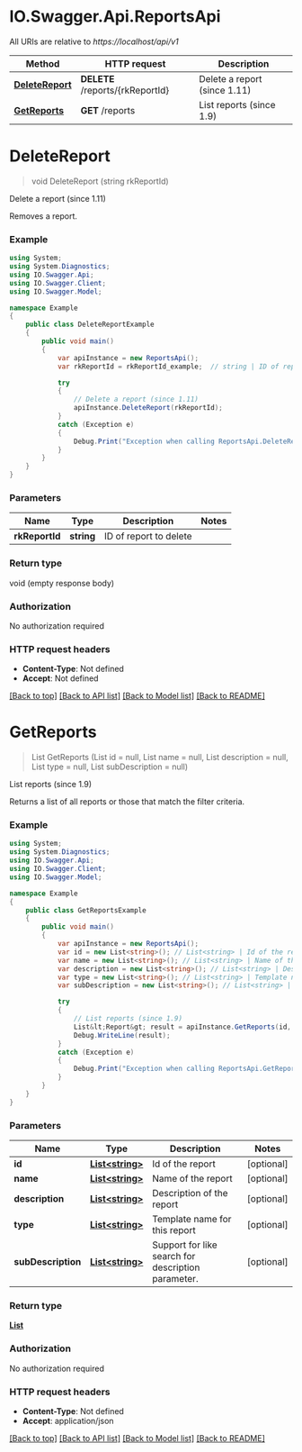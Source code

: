 # IO.Swagger.Api.ReportsApi

All URIs are relative to *https://localhost/api/v1*

Method | HTTP request | Description
------------- | ------------- | -------------
[**DeleteReport**](ReportsApi.md#deletereport) | **DELETE** /reports/{rkReportId} | Delete a report (since 1.11)
[**GetReports**](ReportsApi.md#getreports) | **GET** /reports | List reports (since 1.9)


<a name="deletereport"></a>
# **DeleteReport**
> void DeleteReport (string rkReportId)

Delete a report (since 1.11)

Removes a report.

### Example
```csharp
using System;
using System.Diagnostics;
using IO.Swagger.Api;
using IO.Swagger.Client;
using IO.Swagger.Model;

namespace Example
{
    public class DeleteReportExample
    {
        public void main()
        {
            var apiInstance = new ReportsApi();
            var rkReportId = rkReportId_example;  // string | ID of report to delete

            try
            {
                // Delete a report (since 1.11)
                apiInstance.DeleteReport(rkReportId);
            }
            catch (Exception e)
            {
                Debug.Print("Exception when calling ReportsApi.DeleteReport: " + e.Message );
            }
        }
    }
}
```

### Parameters

Name | Type | Description  | Notes
------------- | ------------- | ------------- | -------------
 **rkReportId** | **string**| ID of report to delete | 

### Return type

void (empty response body)

### Authorization

No authorization required

### HTTP request headers

 - **Content-Type**: Not defined
 - **Accept**: Not defined

[[Back to top]](#) [[Back to API list]](../README.md#documentation-for-api-endpoints) [[Back to Model list]](../README.md#documentation-for-models) [[Back to README]](../README.md)

<a name="getreports"></a>
# **GetReports**
> List<Report> GetReports (List<string> id = null, List<string> name = null, List<string> description = null, List<string> type = null, List<string> subDescription = null)

List reports (since 1.9)

Returns a list of all reports or those that match the filter criteria.

### Example
```csharp
using System;
using System.Diagnostics;
using IO.Swagger.Api;
using IO.Swagger.Client;
using IO.Swagger.Model;

namespace Example
{
    public class GetReportsExample
    {
        public void main()
        {
            var apiInstance = new ReportsApi();
            var id = new List<string>(); // List<string> | Id of the report (optional) 
            var name = new List<string>(); // List<string> | Name of the report (optional) 
            var description = new List<string>(); // List<string> | Description of the report (optional) 
            var type = new List<string>(); // List<string> | Template name for this report (optional) 
            var subDescription = new List<string>(); // List<string> | Support for like search for description parameter. (optional) 

            try
            {
                // List reports (since 1.9)
                List&lt;Report&gt; result = apiInstance.GetReports(id, name, description, type, subDescription);
                Debug.WriteLine(result);
            }
            catch (Exception e)
            {
                Debug.Print("Exception when calling ReportsApi.GetReports: " + e.Message );
            }
        }
    }
}
```

### Parameters

Name | Type | Description  | Notes
------------- | ------------- | ------------- | -------------
 **id** | [**List&lt;string&gt;**](string.md)| Id of the report | [optional] 
 **name** | [**List&lt;string&gt;**](string.md)| Name of the report | [optional] 
 **description** | [**List&lt;string&gt;**](string.md)| Description of the report | [optional] 
 **type** | [**List&lt;string&gt;**](string.md)| Template name for this report | [optional] 
 **subDescription** | [**List&lt;string&gt;**](string.md)| Support for like search for description parameter. | [optional] 

### Return type

[**List<Report>**](Report.md)

### Authorization

No authorization required

### HTTP request headers

 - **Content-Type**: Not defined
 - **Accept**: application/json

[[Back to top]](#) [[Back to API list]](../README.md#documentation-for-api-endpoints) [[Back to Model list]](../README.md#documentation-for-models) [[Back to README]](../README.md)

